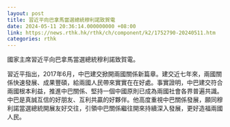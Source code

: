 ```yaml
---
layout: post
title: 習近平向巴拿馬當選總統穆利諾致賀電
date: 2024-05-11 20:36:14.000000000 +08:00
link: https://news.rthk.hk/rthk/ch/component/k2/1752790-20240511.htm
categories: rthk
---
```


國家主席習近平向巴拿馬當選總統穆利諾致賀電。
 
習近平指出，2017年6月，中巴建交掀開兩國關係新篇章。建交近七年來，兩國關係快速發展、成果豐碩，給兩國人民帶來實實在在好處。事實證明，中巴建交符合兩國根本利益，推進中巴關係、堅持一個中國原則已成為兩國社會各界普遍共識。中巴是真誠互信的好朋友、互利共贏的好夥伴。他高度重視中巴關係發展，願同穆利諾當選總統開展友好交往，引領中巴關係繼往開來持續深入發展，更好造福兩國人民。
